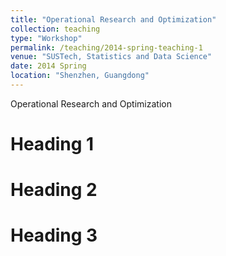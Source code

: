 ```yaml
---
title: "Operational Research and Optimization"
collection: teaching
type: "Workshop"
permalink: /teaching/2014-spring-teaching-1
venue: "SUSTech, Statistics and Data Science"
date: 2014 Spring
location: "Shenzhen, Guangdong"
---
```


Operational Research and Optimization

Heading 1
======

Heading 2
======

Heading 3
======
